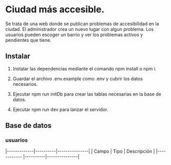 # Ciudad más accesible.

Se trata de una web donde se publican problemas de accesibilidad en la ciudad.
El administrador crea un nuevo lugar con algun problema. Los usuarios pueden escoger un barrio y ver los problemas activos y pendientes que tiene. 

## Instalar

1. Instalar las dependencias mediante el comando npm install o npm i.


2. Guardar el archivo .env.example como .env y cubrir los datos necesarios.


3. Ejecutar npm run initDb para crear las tablas necesarias en la base de datos.


4. Ejecutar npm run dev para lanzar el servidor.

## Base de datos

### usuarios
|-------------|----------|---------------|
| Campo       | Tipo     |  Descripción  |
|------------ |----------|---------------|






